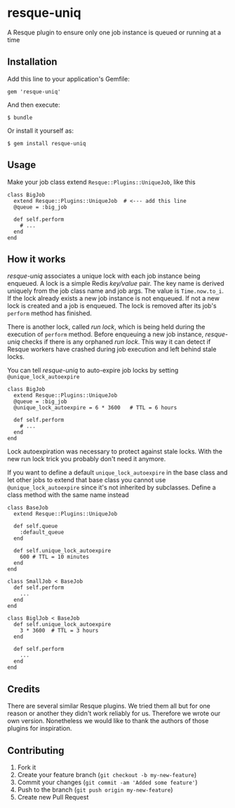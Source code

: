 # resque-uniq

A Resque plugin to ensure only one job instance is queued or running at a time

## Installation

Add this line to your application's Gemfile:

    gem 'resque-uniq'

And then execute:

    $ bundle

Or install it yourself as:

    $ gem install resque-uniq

## Usage

Make your job class extend `Resque::Plugins::UniqueJob`, like this

    class BigJob
      extend Resque::Plugins::UniqueJob  # <--- add this line
      @queue = :big_job

      def self.perform
        # ...
      end
    end

## How it works

_resque-uniq_ associates a unique lock with each job instance being enqueued. A lock is a simple Redis _key/value_ pair.
The key name is derived uniquely from the job class name and job args. The value is `Time.now.to_i`. If the lock already
exists a new job instance is not enqueued. If not a new lock is created and a job is enqueued. The lock is removed after
its job's `perform` method has finished.

There is another lock, called _run lock_, which is being held during the execution of `perform` method. Before enqueuing
a new job instance, _resque-uniq_ checks if there is any orphaned _run lock_. This way it can detect if Resque workers
have crashed during job execution and left behind stale locks.

You can tell _resque-uniq_ to auto-expire job locks by setting `@unique_lock_autoexpire`

    class BigJob
      extend Resque::Plugins::UniqueJob
      @queue = :big_job
      @unique_lock_autoexpire = 6 * 3600   # TTL = 6 hours

      def self.perform
        # ...
      end
    end

Lock autoexpiration was necessary to protect against stale locks. With the new run lock trick you probably don't need it anymore.

If you want to define a default `unique_lock_autoexpire` in the base class and let other jobs to extend that base class
you cannot use `@unique_lock_autoexpire` since it's not inherited by subclasses. Define a class method with the same
name instead

    class BaseJob
      extend Resque::Plugins::UniqueJob

      def self.queue
        :default_queue
      end

      def self.unique_lock_autoexpire
        600 # TTL = 10 minutes
      end
    end

    class SmallJob < BaseJob
      def self.perform
        ...
      end
    end

    class BiglJob < BaseJob
      def self.unique_lock_autoexpire
        3 * 3600  # TTL = 3 hours
      end

      def self.perform
        ...
      end
    end

## Credits

There are several similar Resque plugins. We tried them all but for one reason or another they didn't work reliably
for us. Therefore we wrote our own version. Nonetheless we would like to thank the authors of those plugins for inspiration.

## Contributing

1. Fork it
2. Create your feature branch (`git checkout -b my-new-feature`)
3. Commit your changes (`git commit -am 'Added some feature'`)
4. Push to the branch (`git push origin my-new-feature`)
5. Create new Pull Request
